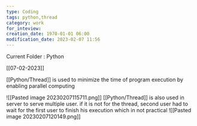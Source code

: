 ```yaml
---
type: Coding
tags: python,thread
category: work
for_inteview: 
creation_date: 1970-01-01 06:00
modification_date: 2023-02-07 11:56
---
```


  
Current Folder : Python




[[07-02-2023]]



[[Python/Thread]] is used to minimize the time of program execution by enabling parallel computing

![[Pasted image 20230207115711.png]]
[[Python/Thread]] is also used in server to serve multiple user. if it is not for the thread, second user had to wait for the first user to finish his execution which in not practical
![[Pasted image 20230207120149.png]]

